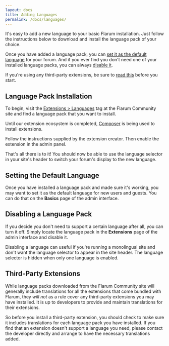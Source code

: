 ```yaml
---
layout: docs
title: Adding Languages
permalink: /docs/languages/
---
```

It's easy to add a new language to your basic Flarum installation. Just follow the instructions below to download and install the language pack of your choice.

Once you have added a language pack, you can [set it as the default language](#setting-the-default) for your forum. And if you ever find you don't need one of your installed language packs, you can always [disable it](#disabling).

If you're using any third-party extensions, be sure to [read this](#third-party-extensions) before you start.

## Language Pack Installation

To begin, visit the [Extensions > Languages](http://discuss.flarum.org/t/languages) tag at the Flarum Community site and find a language pack that you want to install.

Until our extension ecosystem is completed, [Composer](https://getcomposer.org/) is being used to install extensions.

Follow the instructions supplied by the extension creator. Then enable the extension in the admin panel.

That's all there is to it! You should now be able to use the language selector in your site's header to switch your forum's display to the new language.

<a name="setting-the-default"></a>

## Setting the Default Language

Once you have installed a language pack and made sure it's working, you may want to set it as the default language for new users and guests. You can do that on the **Basics** page of the admin interface.

<a name="disabling"></a>

## Disabling a Language Pack

If you decide you don't need to support a certain language after all, you can turn it off. Simply locate the language pack in the **Extensions** page of the admin interface and disable it.

Disabling a language can useful if you're running a monolingual site and don't want the language selector to appear in the site header. The language selector is hidden when only one language is enabled.

<a name="third-party-extensions"></a>

## Third-Party Extensions

While language packs downloaded from the Flarum Community site will generally include translations for all the extensions that come bundled with Flarum, they *will not* as a rule cover any third-party extensions you may have installed. It is up to developers to provide and maintain translations for their extensions.

So before you install a third-party extension, you should check to make sure it includes translations for each language pack you have installed. If you find that an extension doesn't support a language you need, please contact the developer directly and arrange to have the necessary translations added.
